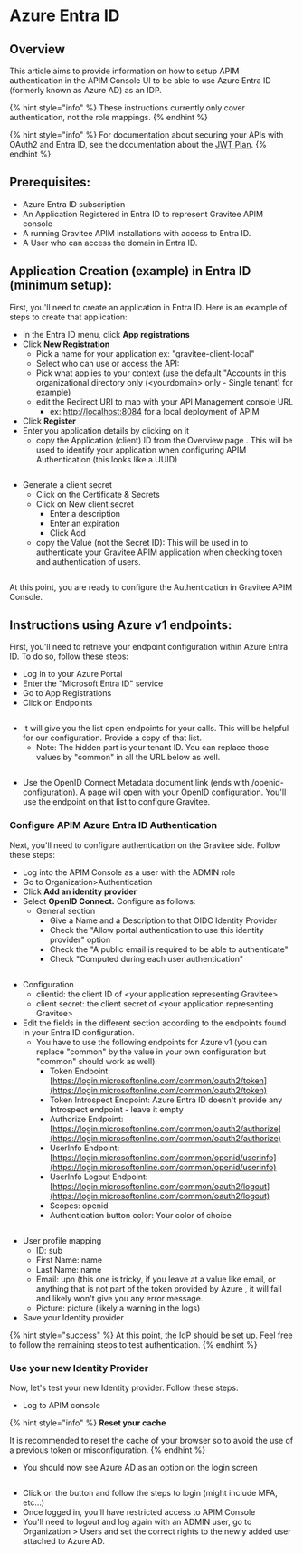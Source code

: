 # Azure Entra ID

## Overview

This article aims to provide information on how to setup APIM authentication in the APIM Console UI to be able to use Azure Entra ID (formerly known as Azure AD) as an IDP.

{% hint style="info" %}
These instructions currently only cover authentication, not the role mappings.
{% endhint %}

{% hint style="info" %}
For documentation about securing your APIs with OAuth2 and Entra ID, see the documentation about the [JWT Plan](../../expose-apis/plans/jwt.md).
{% endhint %}

## Prerequisites:

* Azure Entra ID subscription
* An Application Registered in Entra ID to represent Gravitee APIM console
* A running Gravitee APIM installations with access to Entra ID.
* A User who can access the domain in Entra ID.

## Application Creation (example) in Entra ID (minimum setup):

First, you'll need to create an application in Entra ID. Here is an example of steps to create that application:

* In the Entra ID menu, click **App registrations**
* Click **New Registration**
  * Pick a name for your application ex: "gravitee-client-local"
  * Select who can use or access the API:
  * Pick what applies to your context (use the default "Accounts in this organizational directory only (\<yourdomain> only - Single tenant) for example)
  * edit the Redirect URI to map with your API Management console URL
    * ex: [http://localhost:8084](http://localhost:8084) for a local deployment of APIM
* Click **Register**
* Enter you application details by clicking on it
  * copy the Application (client) ID from the Overview page . This will be used to identify your application when configuring APIM Authentication (this looks like a UUID)

<figure><img src="https://slabstatic.com/prod/uploads/6lql0jy7/posts/images/preload/vknINzxKjIORrO3PPJCQhI89.png" alt=""><figcaption></figcaption></figure>

* Generate a client secret
  * Click on the Certificate & Secrets
  * Click on New client secret
    * Enter a description
    * Enter an expiration
    * Click Add
  * copy the Value (not the Secret ID): This will be used in to authenticate your Gravitee APIM application when checking token and authentication of users.

<figure><img src="https://slabstatic.com/prod/uploads/6lql0jy7/posts/images/preload/lu-VXbcFoZUJOcnAbiVAmOb9.png" alt=""><figcaption></figcaption></figure>

At this point, you are ready to configure the Authentication in Gravitee APIM Console.

## Instructions using Azure v1 endpoints:

First, you'll need to retrieve your endpoint configuration within Azure Entra ID. To do so, follow these steps:

* Log in to your Azure Portal
* Enter the "Microsoft Entra ID" service
* Go to App Registrations
* Click on Endpoints

<figure><img src="https://slabstatic.com/prod/uploads/6lql0jy7/posts/images/preload/4_VGG-R9ILX5w7ombyNvQnZb.png" alt=""><figcaption></figcaption></figure>

* It will give you the list open endpoints for your calls. This will be helpful for our configuration. Provide a copy of that list.
  * Note: The hidden part is your tenant ID. You can replace those values by "common" in all the URL below as well.

<figure><img src="https://slabstatic.com/prod/uploads/6lql0jy7/posts/images/preload/9QDH_3f1LptEvDLnKy0N1veC.png" alt=""><figcaption></figcaption></figure>

* Use the OpenID Connect Metadata document link (ends with /openid-configuration). A page will open with your OpenID configuration. You'll use the endpoint on that list to configure Gravitee.

### Configure APIM Azure Entra ID Authentication

Next, you'll need to configure authentication on the Gravitee side. Follow these steps:

* Log into the APIM Console as a user with the ADMIN role
* Go to Organization>Authentication
* Click **Add an identity provider**
* Select **OpenID Connect.** Configure as follows:
  * General section
    * Give a Name and a Description to that OIDC Identity Provider
    * Check the "Allow portal authentication to use this identity provider" option
    * Check the "A public email is required to be able to authenticate"
    * Check "Computed during each user authentication"

<figure><img src="https://slabstatic.com/prod/uploads/6lql0jy7/posts/images/preload/pYGrG6-7PMAv7pETkO5KSLGb.png" alt=""><figcaption></figcaption></figure>

* Configuration
  * clientid: the client ID of \<your application representing Gravitee>
  * client secret: the client secret of \<your application representing Gravitee>
* Edit the fields in the different section according to the endpoints found in your Entra ID configuration.
  * You have to use the following endpoints for Azure v1 (you can replace "common" by the value in your own configuration but "common" should work as well):
    * Token Endpoint: [https://login.microsoftonline.com/common/oauth2/token](https://login.microsoftonline.com/common/oauth2/token)
    * Token Introspect Endpoint: Azure Entra ID doesn't provide any Introspect endpoint - leave it empty
    * Authorize Endpoint: [https://login.microsoftonline.com/common/oauth2/authorize](https://login.microsoftonline.com/common/oauth2/authorize)
    * UserInfo Endpoint: [https://login.microsoftonline.com/common/openid/userinfo](https://login.microsoftonline.com/common/openid/userinfo)
    * UserInfo Logout Endpoint: [https://login.microsoftonline.com/common/oauth2/logout](https://login.microsoftonline.com/common/oauth2/logout)
    * Scopes: openid
    * Authentication button color: Your color of choice

<figure><img src="https://slabstatic.com/prod/uploads/6lql0jy7/posts/images/preload/ibNH9Gp72TkE7WDe8BYZc2m2.png" alt=""><figcaption></figcaption></figure>

* User profile mapping
  * ID: sub
  * First Name: name
  * Last Name: name
  * Email: upn (this one is tricky, if you leave at a value like email, or anything that is not part of the token provided by Azure , it will fail and likely won't give you any error message.
  * Picture: picture (likely a warning in the logs)
* Save your Identity provider

{% hint style="success" %}
At this point, the IdP should be set up. Feel free to follow the remaining steps to test authentication.
{% endhint %}

### Use your new Identity Provider

Now, let's test your new Identity provider. Follow these steps:

* Log to APIM console

{% hint style="info" %}
**Reset your cache**

It is recommended to reset the cache of your browser so to avoid the use of a previous token or misconfiguration.
{% endhint %}

* You should now see Azure AD as an option on the login screen

<figure><img src="https://slabstatic.com/prod/uploads/6lql0jy7/posts/images/preload/oiNtu7QGGkPPEHhmKSlppWFI.png" alt=""><figcaption></figcaption></figure>

* Click on the button and follow the steps to login (might include MFA, etc…)
* Once logged in, you'll have restricted access to APIM Console
* You'll need to logout and log again with an ADMIN user, go to Organization > Users and set the correct rights to the newly added user attached to Azure AD.

